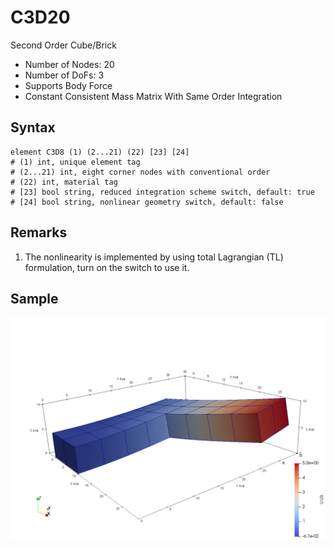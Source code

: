 # C3D20

Second Order Cube/Brick

* Number of Nodes: 20
* Number of DoFs: 3
* Supports Body Force
* Constant Consistent Mass Matrix With Same Order Integration

## Syntax

```
element C3D8 (1) (2...21) (22) [23] [24]
# (1) int, unique element tag
# (2...21) int, eight corner nodes with conventional order
# (22) int, material tag
# [23] bool string, reduced integration scheme switch, default: true
# [24] bool string, nonlinear geometry switch, default: false
```

## Remarks

1. The nonlinearity is implemented by using total Lagrangian (TL) formulation, turn on the switch to use it.

## Sample

![example one](C3D20.png)
